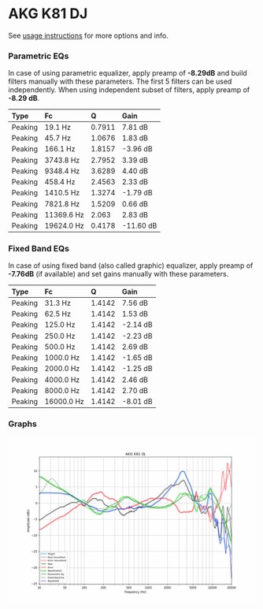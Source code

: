 # AKG K81 DJ
See [usage instructions](https://github.com/jaakkopasanen/AutoEq#usage) for more options and info.

### Parametric EQs
In case of using parametric equalizer, apply preamp of **-8.29dB** and build filters manually
with these parameters. The first 5 filters can be used independently.
When using independent subset of filters, apply preamp of **-8.29 dB**.

| Type    | Fc         |      Q | Gain      |
|:--------|:-----------|:-------|:----------|
| Peaking | 19.1 Hz    | 0.7911 | 7.81 dB   |
| Peaking | 45.7 Hz    | 1.0676 | 1.83 dB   |
| Peaking | 166.1 Hz   | 1.8157 | -3.96 dB  |
| Peaking | 3743.8 Hz  | 2.7952 | 3.39 dB   |
| Peaking | 9348.4 Hz  | 3.6289 | 4.40 dB   |
| Peaking | 458.4 Hz   | 2.4563 | 2.33 dB   |
| Peaking | 1410.5 Hz  | 1.3274 | -1.79 dB  |
| Peaking | 7821.8 Hz  | 1.5209 | 0.66 dB   |
| Peaking | 11369.6 Hz | 2.063  | 2.83 dB   |
| Peaking | 19624.0 Hz | 0.4178 | -11.60 dB |

### Fixed Band EQs
In case of using fixed band (also called graphic) equalizer, apply preamp of **-7.76dB**
(if available) and set gains manually with these parameters.

| Type    | Fc         |      Q | Gain     |
|:--------|:-----------|:-------|:---------|
| Peaking | 31.3 Hz    | 1.4142 | 7.56 dB  |
| Peaking | 62.5 Hz    | 1.4142 | 1.53 dB  |
| Peaking | 125.0 Hz   | 1.4142 | -2.14 dB |
| Peaking | 250.0 Hz   | 1.4142 | -2.23 dB |
| Peaking | 500.0 Hz   | 1.4142 | 2.69 dB  |
| Peaking | 1000.0 Hz  | 1.4142 | -1.65 dB |
| Peaking | 2000.0 Hz  | 1.4142 | -1.25 dB |
| Peaking | 4000.0 Hz  | 1.4142 | 2.46 dB  |
| Peaking | 8000.0 Hz  | 1.4142 | 2.70 dB  |
| Peaking | 16000.0 Hz | 1.4142 | -8.01 dB |

### Graphs
![](./AKG%20K81%20DJ.png)